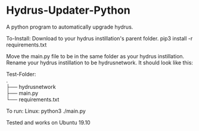 # Hydrus-Updater-Python
A python program to automatically upgrade hydrus.

To-Install:
Download to your hydrus instillation's parent folder.
pip3 install -r requirements.txt 

Move the main.py file to be in the same folder as your hydrus instillation.
Rename your hydrus instillation to be hydrusnetwork.
It should look like this:

Test-Folder:                                  
.                                                 
├── hydrusnetwork                                       
├── main.py                                    
└── requirements.txt

  
To run:
  Linux: python3 ./main.py
  
  
Tested and works on Ubuntu 19.10
